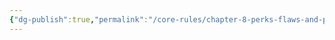 ```yaml
---
{"dg-publish":true,"permalink":"/core-rules/chapter-8-perks-flaws-and-points/flaws-list/lost-sense/"}
---
```


